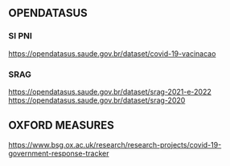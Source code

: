 
## OPENDATASUS

### SI PNI
https://opendatasus.saude.gov.br/dataset/covid-19-vacinacao

### SRAG
https://opendatasus.saude.gov.br/dataset/srag-2021-e-2022
https://opendatasus.saude.gov.br/dataset/srag-2020

## OXFORD MEASURES

https://www.bsg.ox.ac.uk/research/research-projects/covid-19-government-response-tracker
